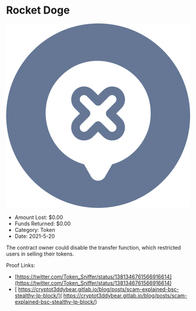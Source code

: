 # Rocket Doge
![Rocket Doge](/rektimages/Rocket-Doge.png)
- Amount Lost: $0.00
- Funds Returned: $0.00
- Category: Token
- Date: 2021-5-20

The contract owner could disable the transfer function, which restricted users in selling their tokens.  
  



Proof Links:
- [https://twitter.com/Token_Sniffer/status/1381346761566916614](https://twitter.com/Token_Sniffer/status/1381346761566916614)
- [ https://cryptot3ddybear.gitlab.io/blog/posts/scam-explained-bsc-stealthy-lp-block/]( https://cryptot3ddybear.gitlab.io/blog/posts/scam-explained-bsc-stealthy-lp-block/)


